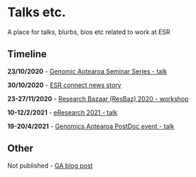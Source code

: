 # Talks etc.

A place for talks, blurbs, bios etc related to work at ESR

## Timeline

**23/10/2020** - [Genomic Aotearoa Seminar Series - talk](./GA_seminar_series_2020.md)

**30/10/2020** - [ESR connect news story](./ESR_connect_news_story.md)

**23-27/11/2020** - [Research Bazaar (ResBaz) 2020 - workshop](./research_bazaar_2020.md)

**10-12/2/2021** - [eResearch 2021 - talk](./eResearch_NZ_2021.md)

**19-20/4/2021** - [Genomics Aotearoa PostDoc event - talk](./GA_postdoc_event.md)

## Other

Not published - [GA blog post](./GA_blog_post)
